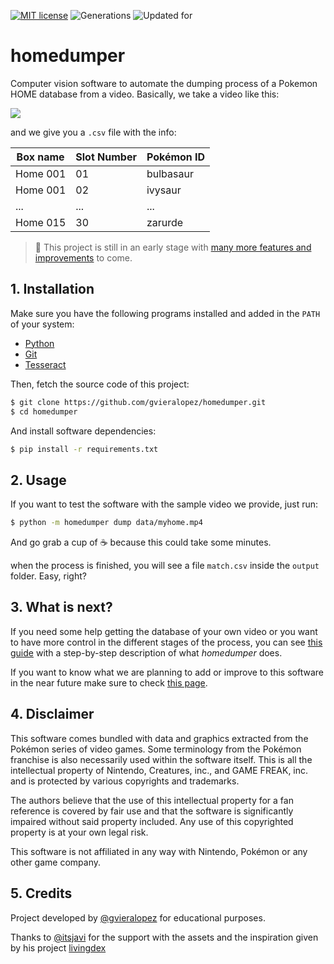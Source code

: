 [![MIT license](https://img.shields.io/badge/license-MIT-green.svg)](https://opensource.org/licenses/MIT)
![Generations](https://img.shields.io/badge/Generations-1--8-orange)
![Updated for](https://img.shields.io/badge/Updated%20For-Crown%20of%20Tundra-teal)

# homedumper

Computer vision software to automate the dumping process of a Pokemon HOME 
database from a video. Basically, we take a video like this:

![](resources/myhome.gif)

and we give you a `.csv` file with the info:

| Box name  | Slot Number   | Pokémon ID  |
| --------- | ------------- | ----------- |
| Home 001  |      01       |  bulbasaur  |
| Home 001  |      02       |  ivysaur    |
|     ...   |     ...       |    ...      |
| Home 015  |      30       |  zarurde    |


> 🥚 This project is still in an early stage with 
> [many more features and improvements](TODO.md) to come.

## 1. Installation

Make sure you have the following programs installed and added in the `PATH` of 
your system:

* [Python](https://www.python.org/downloads/)
* [Git](https://git-scm.com/downloads) 
* [Tesseract](https://tesseract-ocr.github.io/tessdoc/Installation.html) 

Then, fetch the source code of this project:

```bash
$ git clone https://github.com/gvieralopez/homedumper.git
$ cd homedumper
```

And install software dependencies:

```bash
$ pip install -r requirements.txt
```

## 2. Usage

If you want to test the software with the sample video we provide, just run:

```bash
$ python -m homedumper dump data/myhome.mp4
```

And go grab a cup of ☕ because this could take some minutes.

when the process is finished, you will see a file `match.csv` inside the 
`output` folder. Easy, right?


## 3. What is next?

If you need some help getting the database of your own video or you  want to 
have more control in the different stages of the process, you can see 
[this guide](READMORE.md) with a step-by-step description of what *homedumper*
does.

If you want to know what we are planning to add or improve to this software in
the near future make sure to check [this page](TODO.md).

## 4. Disclaimer

This software comes bundled with data and graphics extracted from the Pokémon 
series of video games. Some terminology from the Pokémon franchise is also 
necessarily used within the software itself. This is all the intellectual 
property of Nintendo, Creatures, inc., and GAME FREAK, inc. and is protected by 
various copyrights and trademarks.

The authors believe that the use of this intellectual property for a fan 
reference is covered by fair use and that the software is significantly 
impaired without said property included. Any use of this copyrighted property 
is at your own legal risk.

This software is not affiliated in any way with Nintendo, Pokémon or any other 
game company.

## 5. Credits

Project developed by [@gvieralopez](https://github.com/gvieralopez/) for educational
purposes.

Thanks to [@itsjavi](https://github.com/itsjavi) for the support with the
assets and the inspiration given by his project [livingdex](https://github.com/itsjavi/livingdex)